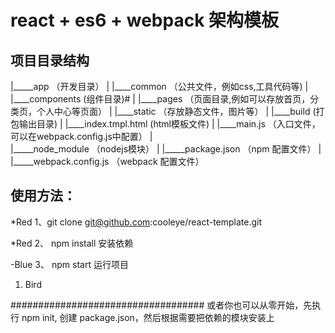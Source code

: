 react + es6 + webpack 架构模板
===================================

**项目目录结构**
-----------------
|_____app （开发目录）
|      |____common （公共文件，例如css,工具代码等)
|      |____components  (组件目录)#
|      |____pages （页面目录,例如可以存放首页，分类页，个人中心等页面）
|      |____static （存放静态文件，图片等）
|      |____build (打包输出目录)
|      |____index.tmpl.html (html模板文件)
|      |____main.js （入口文件，可以在webpack.config.js中配置）
|      
|_____node_module （nodejs模块）
|
|_____package.json （npm 配置文件）
|
|_____webpack.config.js （webpack 配置文件）

__使用方法：__
-----------------

*Red 1、git    clone git@github.com:cooleye/react-template.git

*Red 2、   npm install 安装依赖

-Blue 3、   npm start 运行项目
1. Bird




###################################
或者你也可以从零开始，先执行 npm init,
创建 package.json，然后根据需要把依赖的模块安装上
